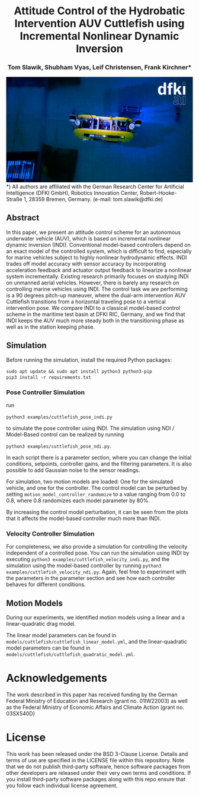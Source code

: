 <div align="center">
<h1>Attitude Control of the Hydrobatic Intervention AUV Cuttlefish using Incremental Nonlinear Dynamic Inversion</h1>
<h3>Tom Slawik, Shubham Vyas, Leif Christensen, Frank Kirchner*</h3>
<img src="figures/animated_cuttlefish.gif"/>
</div>
*) All authors are affiliated with the German Research Center for Artificial
Intelligence (DFKI GmbH), Robotics Innovation Center, Robert-Hooke-
Straße 1, 28359 Bremen, Germany. (e-mail: tom.slawik@dfki.de)

## Abstract
In this paper, we present an attitude control
scheme for an autonomous underwater vehicle (AUV), which
is based on incremental nonlinear dynamic inversion (INDI).
Conventional model-based controllers depend on an exact model of the controlled system, which is difficult to find, especially
for marine vehicles subject to highly nonlinear hydrodynamic
effects. INDI trades off model accuracy with sensor accuracy
by incorporating acceleration feedback and actuator output
feedback to linearize a nonlinear system incrementally. Existing
research primarily focuses on studying INDI on unmanned
aerial vehicles. However, there is barely any research on
controlling marine vehicles using INDI. The control task we are
performing is a 90 degrees pitch-up maneuver, where the dual-arm intervention AUV Cuttlefish transitions from a horizontal
traveling pose to a vertical intervention pose. We compare INDI
to a classical model-based control scheme in the maritime test
basin at DFKI RIC, Germany, and we find that INDI keeps
the AUV much more steady both in the transitioning phase as
well as in the station keeping phase.

## Simulation
Before running the simulation, install the required Python packages:
```
sudo apt update && sudo apt install python3 python3-pip
pip3 install -r requirements.txt
```

### Pose Controller Simulation
run

``` python3 examples/cuttlefish_pose_indi.py ```

to simulate the pose controller using INDI. The simulation using NDI / Model-Based control can be realized by running

``` python3 examples/cuttlefish_pose_ndi.py ```.

In each script there is a parameter section, where you can change the initial conditions, setpoints, controller gains, and the filtering parameters. It is also possible to add Gaussian noise to the sensor readings.

For simulation, two motion models are loaded: One for the simulated vehicle, and one for the controller. The control model can be perturbed by setting ` motion_model_controller_randomize ` to a value ranging from 0.0 to 0.8, where 0.8 randomizes each model parameter by 80%.

By increasing the control model perturbation, it can be seen from the plots that it affects the model-based controller much more than INDI. 

### Velocity Controller Simulation

For completeness, we also provide a simulation for controlling the velocity independent of a controlled pose.
You can run the simulation using INDI by executing ` python3 examples/cuttlefish_velocity_indi.py `, and the simulation using the model-based controller by running ` python3 examples/cuttlefish_velocity_ndi.py `.
Again, feel free to experiment with the parameters in the parameter section and see how each controller behaves for different conditions.

## Motion Models

During our experiments, we identified motion models using a linear and a linear-quadratic drag model.

The linear model parameters can be found in ` models/cuttlefish/cuttlefish_linear_model.yml `, and the linear-quadratic model parameters can be found in ` models/cuttlefish/cuttlefish_quadratic_model.yml `.

# Acknowledgements

The work described in this paper has received funding by the German
Federal Ministry of Education and Research (grant no. 01IW22003) as well
as the Federal Ministry of Economic Affairs and Climate Action (grant
no. 03SX540D)

# License

This work has been released under the BSD 3-Clause License. Details and terms
of use are specified in the LICENSE file within this repository. Note that we
do not publish third-party software, hence software packages from other
developers are released under their very own terms and conditions. If you
install third-party software packages along with this repo ensure  that you
follow each individual license agreement.